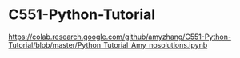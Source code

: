 # C551-Python-Tutorial

https://colab.research.google.com/github/amyzhang/C551-Python-Tutorial/blob/master/Python_Tutorial_Amy_nosolutions.ipynb
